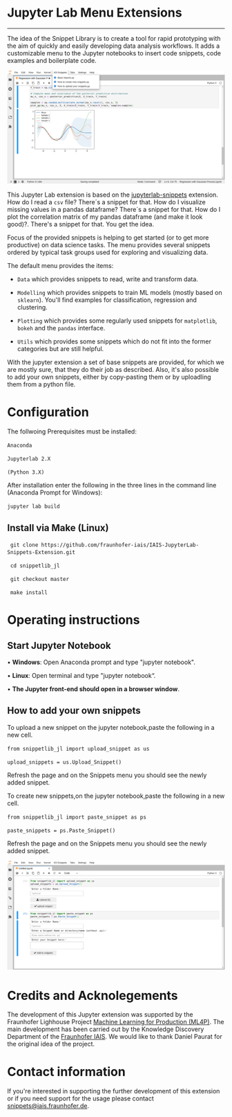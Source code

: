 # Jupyter Lab Menu Extensions

----

The idea of the Snippet Library is to create a tool for rapid prototyping with the aim of quickly and easily developing data analysis workflows. It adds a customizable menu to the Jupyter notebooks to insert code snippets, code examples and boilerplate code.

![Snippets Showcase](showcase.png)

This Jupyter Lab extension is based on the [jupyterlab-snippets](https://github.com/QuantStack/jupyterlab-snippets) extension. How do I read a `csv` file? There´s a snippet for that. How do I visualize missing values in a pandas dataframe? There´s a snippet for that. How do I plot the correlation matrix of my pandas dataframe (and make it look good)?. There's a snippet for that. You get the idea.

Focus of the provided snippets is helping to get started (or to get more productive) on data science tasks. The menu provides several snippets ordered by typical task groups used for exploring and visualizing data. 

The default menu provides the items:
* `Data` which provides snippets to read, write and transform data.

* `Modelling` which provides snippets to train ML models (mostly based on `sklearn`). You'll find examples for classification, regression and clustering.

* `Plotting` which provides some regularly used snippets for `matplotlib`, `bokeh` and the `pandas` interface.

* `Utils` which provides some snippets which do not fit into the former categories but are still helpful.

With the jupyter extension a set of base snippets are provided, for which we are mostly sure, that they do their job as described. Also, it's also possible to add your own snippets, either by copy-pasting them or by uploadling them from a python file.

# Configuration 

The follwoing Prerequisites must be installed: 

`Anaconda` 

`Jupyterlab 2.X` 

`(Python 3.X)`
 

After installation enter the following in the three lines in the command line (Anaconda Prompt for Windows):

`jupyter lab build`


## Install via Make (Linux)

` git clone https://github.com/fraunhofer-iais/IAIS-JupyterLab-Snippets-Extension.git`

` cd snippetlib_jl`

` git checkout master`

` make install`


# Operating instructions
## Start Jupyter Notebook 

• **Windows**: Open Anaconda prompt and type "jupyter notebook".

• **Linux**: Open terminal and type "jupyter notebook“.

• **The Jupyter front-end should open in a browser window**.

## How to add your own snippets

To upload a new snippet on the jupyter notebook,paste the following in a new cell. 

`from snippetlib_jl import upload_snippet as us`

`upload_snippets = us.Upload_Snippet()` 

Refresh the page and on the Snippets menu you should see the newly added snippet.

To create new snippets,on the jupyter notebook,paste the following in a new cell.

`from snippetlib_jl import paste_snippet as ps `

`paste_snippets = ps.Paste_Snippet()`

Refresh the page and on the Snippets menu you should see the newly added snippet.

![Add your own snippets](add_snippets.png)

# Credits and Acknolegements
The development of this Jupyter extension was supported by the Fraunhofer Lighhouse Project [Machine Learning for Production (ML4P)](https://www.fraunhofer.de/de/forschung/fraunhofer-initiativen/fraunhofer-leitprojekte/ml4p.html). The main development has been carried out by the Knowledge Discovery Department of the [Fraunhofer IAIS](https://www.iais.fraunhofer.de). We would like to thank Daniel Paurat for the original idea of the project.

# Contact information
If you're interested in supporting the further development of this extension or if you need support for the usage please contact [snippets@iais.fraunhofer.de](mailto:snippets@iais.fraunofer.de).


